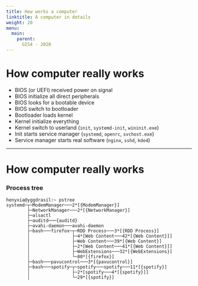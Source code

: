 ```yaml
---
title: How works a computer
linktitle: A computer in details
weight: 20
menu:
  main:
    parent:
      GIS4 - 2020
---
```


How computer really works
==

* BIOS (or UEFI) received power on signal
* BIOS initialize all direct peripherals
* BIOS looks for a bootable device
* BIOS switch to bootloader
* Bootloader loads kernel
* Kernel initialize everything
* Kernel switch to userland (`init`, `systemd-init`, `wininit.exe`)
* Init starts service manager (`systemd`, `openrc`, `svchost.exe`)
* Service manager starts real software (`nginx`, `sshd`, `kde4`)

---

How computer really works
==

### Process tree

```
henyxia@yggdrasil:~ pstree
systemd─┬─ModemManager───2*[{ModemManager}]
        ├─NetworkManager───2*[{NetworkManager}]
        ├─alsactl
        ├─auditd───{auditd}
        ├─avahi-daemon───avahi-daemon
        ├─bash───firefox─┬─RDD Process───3*[{RDD Process}]
        │                ├─4*[Web Content───42*[{Web Content}]]
        │                ├─Web Content───39*[{Web Content}]
        │                ├─2*[Web Content───41*[{Web Content}]]
        │                ├─WebExtensions───32*[{WebExtensions}]
        │                └─80*[{firefox}]
        ├─bash───pavucontrol───3*[{pavucontrol}]
        ├─bash───spotify─┬─spotify───spotify───11*[{spotify}]
        │                ├─2*[spotify───4*[{spotify}]]
        │                └─29*[{spotify}]
```
